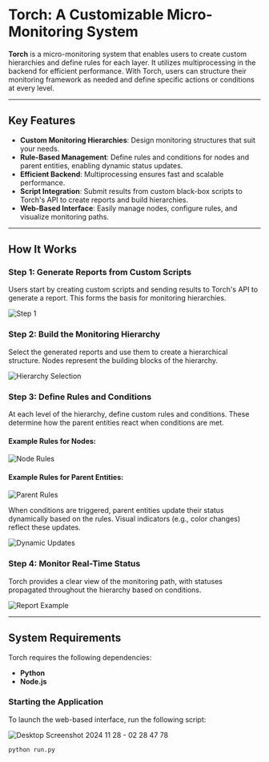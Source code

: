 # Torch: A Customizable Micro-Monitoring System

**Torch** is a micro-monitoring system that enables users to create custom hierarchies and define rules for each layer. It utilizes multiprocessing in the backend for efficient performance. With Torch, users can structure their monitoring framework as needed and define specific actions or conditions at every level.

---

## Key Features

- **Custom Monitoring Hierarchies**: Design monitoring structures that suit your needs.
- **Rule-Based Management**: Define rules and conditions for nodes and parent entities, enabling dynamic status updates.
- **Efficient Backend**: Multiprocessing ensures fast and scalable performance.
- **Script Integration**: Submit results from custom black-box scripts to Torch's API to create reports and build hierarchies.
- **Web-Based Interface**: Easily manage nodes, configure rules, and visualize monitoring paths.

---

## How It Works

### Step 1: Generate Reports from Custom Scripts
Users start by creating custom scripts and sending results to Torch's API to generate a report. This forms the basis for monitoring hierarchies.

![Step 1](https://github.com/user-attachments/assets/1ecc19fa-248e-4dcb-980c-c6c3f9a913ae)

### Step 2: Build the Monitoring Hierarchy
Select the generated reports and use them to create a hierarchical structure. Nodes represent the building blocks of the hierarchy.

![Hierarchy Selection](https://github.com/user-attachments/assets/91cece15-def2-4b29-8911-0d3e3b180077)

### Step 3: Define Rules and Conditions
At each level of the hierarchy, define custom rules and conditions. These determine how the parent entities react when conditions are met.

#### Example Rules for Nodes:
![Node Rules](https://github.com/user-attachments/assets/39456823-49f9-4de3-a44c-ac634bfb35c7)

#### Example Rules for Parent Entities:
![Parent Rules](https://github.com/user-attachments/assets/f6539403-9758-4de3-adcc-12f4a734e46d)

When conditions are triggered, parent entities update their status dynamically based on the rules. Visual indicators (e.g., color changes) reflect these updates.

![Dynamic Updates](https://github.com/user-attachments/assets/e3de6e42-fc89-4af5-8209-0df94efcc95a)

### Step 4: Monitor Real-Time Status
Torch provides a clear view of the monitoring path, with statuses propagated throughout the hierarchy based on conditions.

![Report Example](https://github.com/user-attachments/assets/16d34ee6-3c96-42de-a12f-3b48aa94738a)

---

## System Requirements

Torch requires the following dependencies:
- **Python**
- **Node.js**

### Starting the Application
To launch the web-based interface, run the following script:

![Desktop Screenshot 2024 11 28 - 02 28 47 78](https://github.com/user-attachments/assets/297d6cf4-18dc-44cf-b4d8-8bdf938385c1)

```bash
python run.py
